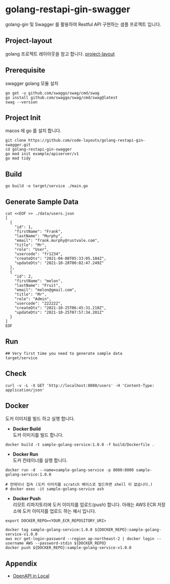# golang-restapi-gin-swagger
golang-gin 및 Swagger 를 활용하여 Restful API 구현하는 샘플 프로젝트 입니다.

## Project-layout
golang 프로젝트 레이아웃을 참고 합니다.
[project-layout](https://github.com/golang-standards/project-layout)


## Prerequisite
swagger golang 모듈 설치
```
go get -u github.com/swaggo/swag/cmd/swag
go install github.com/swaggo/swag/cmd/swag@latest
swag --version
```

## Project Init
macos 에 go 를 설치 합니다.
```shell
git clone https://github.com/code-layouts/golang-restapi-gin-swagger.git
cd golang-restapi-gin-swagger
go mod init example/apiserver/v1
go mod tidy 
```

## Build
```
go build -o target/service ./main.go
```

## Generate Sample Data
```
cat <<EOF >> ./data/users.json
[
  {
    "id": 1,
    "firstName": "Frank",
    "lastName": "Murphy",
    "email": "frank.murphy@rustvale.com",
    "title": "Mr",
    "role": "User",
    "usercode": "fr1234",
    "createDts": "2021-04-08T05:33:05.184Z",
    "updateDts": "2021-10-28T00:02:47.249Z"
  },
  {
    "id": 2,
    "firstName": "melon",
    "lastName": "Fruit",
    "email": "melon@gmail.com",
    "title": "Mr",
    "role": "Admin",
    "usercode": "222222",
    "createDts": "2021-10-25T06:45:31.210Z",
    "updateDts": "2021-10-25T07:57:34.201Z"
  }
]
EOF
```

## Run
```
## Very first time you need to generate sample data
target/service
```

## Check
```
curl -v -L -X GET 'http://localhost:8080/users' -H 'Content-Type: application/json'
```

## Docker
도커 이미지를 빌드 하고 실행 합니다.

- **Docker Build**  
도커 이미지를 빌드 합니다. 
```
docker build -t sample-golang-service:1.0.0 -f build/Dockerfile .
```

- **Docker Run**  
도커 컨테이너를 실행 합니다.
```
docker run -d  --name=sample-golang-service -p 8080:8080 sample-golang-service:1.0.0

# 컨테이너 접속 (도커 이미지를 scratch 베이스로 빌드하면 shell 이 없습니다.)
# docker exec -it sample-golang-service ash
```

- **Docker Push**  
리모트 리파지토리에 도커 이미지를 업로드(push) 합니다.
아래는 AWS ECR 저장소에 도커 이미지를 업로드 하는 예시 입니다. 
```
export DOCKER_REPO=<YOUR_ECR_REPOSITORY_URI>

docker tag sample-golang-service:1.0.0 ${DOCKER_REPO}:sample-golang-service-v1.0.0
aws ecr get-login-password --region ap-northeast-2 | docker login --username AWS --password-stdin ${DOCKER_REPO}
docker push ${DOCKER_REPO}:sample-golang-service-v1.0.0
```

## Appendix
- [OpenAPI in Local](http://localhost:8080/swagger/index.html)